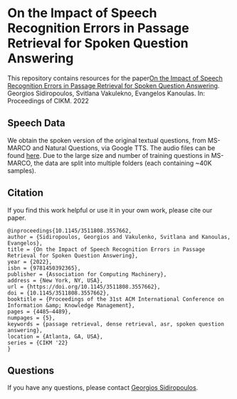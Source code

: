 # On the Impact of Speech Recognition Errors in Passage Retrieval for Spoken Question Answering

This repository contains resources for the paper[On the Impact of Speech Recognition Errors in Passage Retrieval for Spoken Question Answering](https://dl.acm.org/doi/abs/10.1145/3511808.3557662). Georgios Sidiropoulos, Svitlana Vakulekno, Evangelos Kanoulas. In: Proceedings of CIKM. 2022

## Speech Data
We obtain the spoken version of the original textual questions, from MS-MARCO and Natural Questions, via Google TTS. The audio files can be found [here](https://surfdrive.surf.nl/files/index.php/s/esYLF2TkfB0nEeB). Due to the large size and number of training questions in MS-MARCO, the data are split into multiple folders (each containing ~40K samples).

## Citation
If you find this work helpful or use it in your own work, please cite our paper. 
```
@inproceedings{10.1145/3511808.3557662,
author = {Sidiropoulos, Georgios and Vakulenko, Svitlana and Kanoulas, Evangelos},
title = {On the Impact of Speech Recognition Errors in Passage Retrieval for Spoken Question Answering},
year = {2022},
isbn = {9781450392365},
publisher = {Association for Computing Machinery},
address = {New York, NY, USA},
url = {https://doi.org/10.1145/3511808.3557662},
doi = {10.1145/3511808.3557662},
booktitle = {Proceedings of the 31st ACM International Conference on Information &amp; Knowledge Management},
pages = {4485–4489},
numpages = {5},
keywords = {passage retrieval, dense retrieval, asr, spoken question answering},
location = {Atlanta, GA, USA},
series = {CIKM '22}
}
```

## Questions
If you have any questions, please contact [Georgios Sidiropoulos](mailto:g.sidiropoulos@uva.nl).
